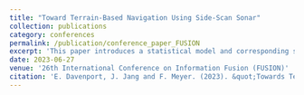 ```yaml
---
title: "Toward Terrain-Based Navigation Using Side-Scan Sonar"
collection: publications
category: conferences
permalink: /publication/conference_paper_FUSION
excerpt: 'This paper introduces a statistical model and corresponding sequential Bayesian estimation method for terrain-based navigation using sidescan sonar data.'
date: 2023-06-27
venue: '26th International Conference on Information Fusion (FUSION)'
citation: 'E. Davenport, J. Jang and F. Meyer. (2023). &quot;Towards Terrain-Based Navigation Using Side-Scan Sonar.&quot; <i>26th International Conference on Information Fusion (FUSION)</i>. Charleston, SC, USA, 2023, pp. 1-8, doi: 10.23919/FUSION52260.2023.1022417.'
---
```

